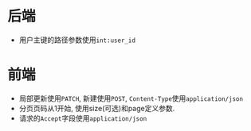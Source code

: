 # 后端
- 用户主键的路径参数使用`int:user_id`

# 前端
- 局部更新使用`PATCH`, 新建使用`POST`, `Content-Type`使用`application/json`
- 分页页码从1开始, 使用size(可选)和page定义参数.
- 请求的`Accept`字段使用`application/json`